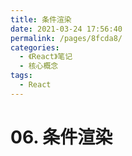 ```yaml
---
title: 条件渲染
date: 2021-03-24 17:56:40
permalink: /pages/8fcda8/
categories:
  - 《React》笔记
  - 核心概念
tags:
  - React
---
```


# 06. 条件渲染
